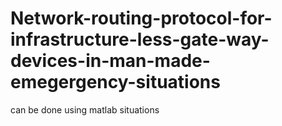 # Network-routing-protocol-for-infrastructure-less-gate-way-devices-in-man-made-emegergency-situations
can be done using matlab situations
